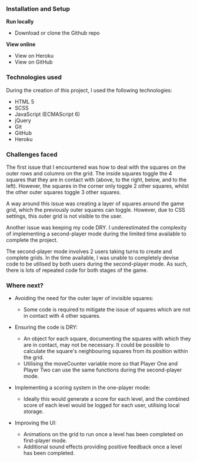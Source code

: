 ### Installation and Setup

**Run locally**

* Download or clone the Github repo

**View online**

* View on Heroku
* View on GitHub

### Technologies used


During the creation of this project, I used the following technologies:

* HTML 5
* SCSS
* JavaScript (ECMAScript 6)
* jQuery
* Git
* GitHub
* Heroku

### Challenges faced

The first issue that I encountered was how to deal with the squares on the outer rows and columns on the grid. The inside squares toggle the 4 squares that they are in contact with (above, to the right, below, and to the left). However, the squares in the corner only toggle 2 other squares, whilst the other outer squares toggle 3 other squares.

A way around this issue was creating a layer of squares around the game grid, which the previously outer squares can toggle. However, due to CSS settings, this outer grid is not visible to the user.

Another issue was keeping my code DRY. I underestimated the complexity of implementing a second-player mode during the limited time available to complete the project.

The second-player mode involves 2 users taking turns to create and complete grids. In the time available, I was unable to completely devise code to be utilised by both users during the second-player mode. As such, there is lots of repeated code for both stages of the game.

### Where next?

* Avoiding the need for the outer layer of invisible squares:
	* Some code is required to mitigate the issue of squares which are not in contact with 4 other squares.

* Ensuring the code is DRY:
	* An object for each square, documenting the squares with which they are in contact, may not be necessary. It could be possible to calculate the square's neighbouring squares from its position within the grid.
	* Utilising the moveCounter variable more so that Player One and Player Two can use the same functions during the second-player mode.

* Implementing a scoring system in the one-player mode:
	* Ideally this would generate a score for each level, and the combined score of each level would be logged for each user, utilising local storage.

* Improving the UI:
	* Animations on the grid to run once a level has been completed on first-player mode.
	* Additional sound effects providing positive feedback once a level has been completed.